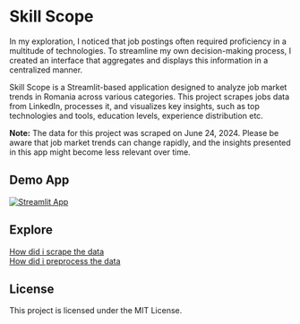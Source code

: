 # Skill Scope

In my exploration, I noticed that job postings often required proficiency in a multitude of technologies. To streamline my own decision-making process, I created an interface that aggregates and displays this information in a centralized manner.

Skill Scope is a Streamlit-based application designed to analyze job market trends in Romania across various categories. This project scrapes jobs data from LinkedIn, processes it, and visualizes key insights, such as top technologies and tools, education levels, experience distribution etc.

**Note:** 
The data for this project was scraped on June 24, 2024. Please be aware that job market trends can change rapidly, and the insights presented in this app might become less relevant over time.

## Demo App

[![Streamlit App](https://static.streamlit.io/badges/streamlit_badge_black_white.svg)](https://skill-scope.streamlit.app/)

## Explore

[How did i scrape the data](https://github.com/georgescutelnicu/Skill-Scope/tree/main/scraper) <br>
[How did i preprocess the data](https://github.com/georgescutelnicu/Skill-Scope/blob/main/notebooks/preprocessing_data.ipynb)

## License
This project is licensed under the MIT License.
